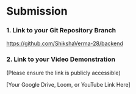 
# Submission


### 1. Link to your Git Repository Branch

https://github.com/ShikshaVerma-28/backend

### 2. Link to your Video Demonstration

(Please ensure the link is publicly accessible)

[Your Google Drive, Loom, or YouTube Link Here]
